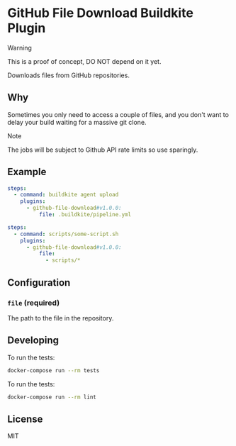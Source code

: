 # GitHub File Download Buildkite Plugin

> [!WARNING]
>
> This is a proof of concept, DO NOT depend on it yet.

Downloads files from GitHub repositories.

## Why

Sometimes you only need to access a couple of files, and you don't want to delay your build waiting for a massive git clone.

> [!NOTE]
>
> The jobs will be subject to Github API rate limits so use sparingly.

## Example

```yaml
steps:
  - command: buildkite agent upload
    plugins:
      - github-file-download#v1.0.0:
          file: .buildkite/pipeline.yml
```

```yaml
steps:
  - command: scripts/some-script.sh
    plugins:
      - github-file-download#v1.0.0:
          file:
            - scripts/*
```

## Configuration

### `file` (required)

The path to the file in the repository.

## Developing

To run the tests:

```bash
docker-compose run --rm tests
```

To run the tests:

```bash
docker-compose run --rm lint
```

## License

MIT
